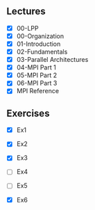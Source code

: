 Lectures
------
- [x] 00-LPP
- [x] 00-Organization
- [x] 01-Introduction
- [x] 02-Fundamentals
- [x] 03-Parallel Architectures
- [x] 04-MPI Part 1
- [x] 05-MPI Part 2
- [x] 06-MPI Part 3
- [x] MPI Reference

Exercises
-------
- [x] Ex1
- [x] Ex2
- [x] Ex3
- [ ] Ex4
- [ ] Ex5
- [x] Ex6

